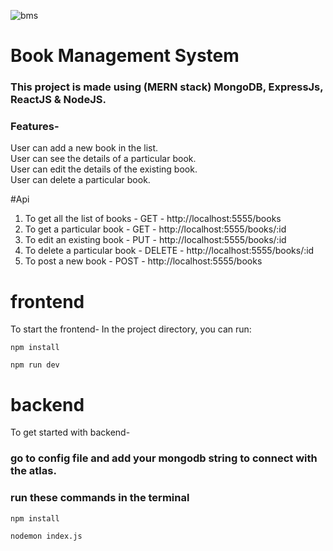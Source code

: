 ![bms](https://github.com/Sourav-Sharma-191940/book-mangement-system/assets/60056045/897ca287-3798-4e28-b5a9-47214efad714)
# Book Management System

### This project is made using (MERN stack) MongoDB, ExpressJs, ReactJS & NodeJS.

### Features-
User can add a new book in the list. <br>
User can see the details of a particular book. <br>
User can edit the details of the existing book. <br>
User can delete a particular book. <br>



#Api
1) To get all the list of books - GET - http://localhost:5555/books
2) To get a particular book - GET - http://localhost:5555/books/:id
3) To edit an existing book - PUT - http://localhost:5555/books/:id
4) To delete a particular book - DELETE - http://localhost:5555/books/:id
5) To post a new book - POST - http://localhost:5555/books


# frontend

To start the frontend-
In the project directory, you can run:

```
npm install
```
```
npm run dev
```


# backend
To get started with backend-

### go to config file and add your mongodb string to connect with the atlas.


### run these commands in the terminal
```
npm install
```
```
nodemon index.js
```

 
